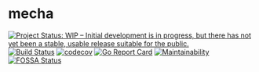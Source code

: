 # mecha

[![Project Status: WIP – Initial development is in progress, but there has not yet been a stable, usable release suitable for the public.](https://www.repostatus.org/badges/latest/wip.svg)](https://www.repostatus.org/#wip)
[![Build Status](https://travis-ci.com/sjansen/mecha.svg?branch=master)](https://travis-ci.com/sjansen/mecha)
[![codecov](https://codecov.io/gh/sjansen/mecha/branch/master/graph/badge.svg)](https://codecov.io/gh/sjansen/mecha)
[![Go Report Card](https://goreportcard.com/badge/github.com/sjansen/mecha)](https://goreportcard.com/report/github.com/sjansen/mecha)
[![Maintainability](https://api.codeclimate.com/v1/badges/bd35293a3aec98b2db67/maintainability)](https://codeclimate.com/github/sjansen/mecha/maintainability)
[![FOSSA Status](https://app.fossa.io/api/projects/custom%2B6054%2Fmecha.svg?type=shield)](https://app.fossa.io/projects/custom%2B6054%2Fmecha?ref=badge_shield)
